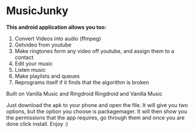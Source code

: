 MusicJunky
==========

<strong>This android application allows you too:</strong>
 
 <ol>
  <li>Convert Videos into audio (ffmpeg) </li>
  <li>Getvideo from youtube </li>
  <li>Make ringtones form any video off youtube, and assign them to a contact</li>
  <li>Edit your music</li>
  <li>Listen music</li>
  <li>Make playlists and queues </li>
  <li>Reprograms itself if it finds that the algorithm is broken</li>
 </ol>
  
<p>Built on Vanilla Music and Ringdroid Ringdroid and Vanilla Music</p> 
 

<p>Just download the apk to your phone and open the file. It will give you two options, but the option you choose is packagemager. It will then show you the permissions that the app requires, go through them and once you are done click install. Enjoy :) </p> 
